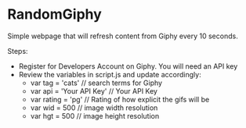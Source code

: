 # RandomGiphy
Simple webpage that will refresh content from Giphy every 10 seconds.

Steps:
 - Register for Developers Account on Giphy.  You will need an API key
 - Review the variables in script.js and update accordingly:
   - var tag = 'cats' // search terms for Giphy
   - var api = 'Your API Key' // Your API Key
   - var rating = 'pg' // Rating of how explicit the gifs will be
   - var wid = 500 // image width resolution
   - var hgt = 500 // image height resolution
